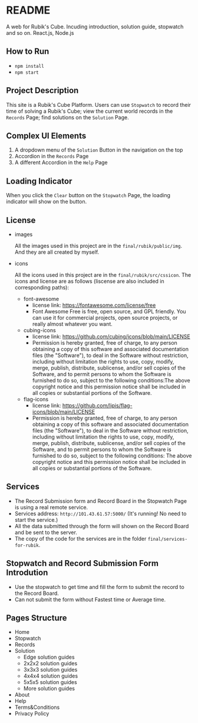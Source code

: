 # README

A web for Rubik's Cube. Incuding introduction, solution guide, stopwatch and so on.
React.js, Node.js

## How to Run
+ `npm install`
+ `npm start`

## Project Description

This site is a Rubik's Cube Platform. Users can use `Stopwatch` to record their time of solving a Rubik's Cube; view the current world records in the `Records` Page; find solutions on the `Solution` Page.

## Complex UI Elements

1. A dropdown menu of the `Solution` Button in the navigation on the top
2. Accordion in the `Records` Page
3. A different Accordion in the `Help` Page

## Loading Indicator

When you click the `Clear` button on the `Stopwatch` Page, the loading indicator will show on the button.

## License
+ images
    
    All the images used in this project are in the `final/rubik/public/img`. And they are all created by myself.

+ icons

    All the icons used in this project are in the `final/rubik/src/cssicon`. The icons and license are as follows (liscense are also included in corresponding paths):
    + font-awesome
        + license link: https://fontawesome.com/license/free
        + Font Awesome Free is free, open source, and GPL friendly. You can use it for commercial projects, open source projects, or really almost whatever you want.
    + cubing-icons
        + license link: https://github.com/cubing/icons/blob/main/LICENSE
        + Permission is hereby granted, free of charge, to any person obtaining a copy of this software and associated documentation files (the "Software"), to deal in the Software without restriction, including without limitation the rights to use, copy, modify, merge, publish, distribute, sublicense, and/or sell copies of the Software, and to permit persons to whom the Software is furnished to do so, subject to the following conditions:The above copyright notice and this permission notice shall be included in all copies or substantial portions of the Software.
    + flag-icons
        + license link: https://github.com/lipis/flag-icons/blob/main/LICENSE
        + Permission is hereby granted, free of charge, to any person obtaining a copy of this software and associated documentation files (the "Software"), to deal in the Software without restriction, including without limitation the rights to use, copy, modify, merge, publish, distribute, sublicense, and/or sell copies of the Software, and to permit persons to whom the Software is furnished to do so, subject to the following conditions: The above copyright notice and this permission notice shall be included in all copies or substantial portions of the Software.

## Services

+ The Record Submission form and Record Board in the Stopwatch Page is using a real remote service.
+ Services address: `http://101.43.61.57:5000/` (It's running! No need to start the service.)
+ All the data submitted through the form will shown on the Record Board and be sent to the server.
+ The copy of the code for the services are in the folder `final/services-for-rubik`.

## Stopwatch and Record Submission Form Introdution
+ Use the stopwatch to get time and fill the form to submit the record to the Record Board.
+ Can not submit the form without Fastest time or Average time.

## Pages Structure
- Home
- Stopwatch
- Records
- Solution
    - Edge solution guides
    - 2x2x2 solution guides
    - 3x3x3 solution guides
    - 4x4x4 solution guides
    - 5x5x5 solution guides
    - More solution guides
- About 
- Help
- Terms&Conditions
- Privacy Policy
